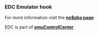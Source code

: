### EDC Emulator hook

For more information visit the [**no$gba page**](https://github.com/PhoenixInteractiveNL/edc-masterhook/wiki/Emulator-nogba#menu)

EDC is part of [**emuControlCenter**](https://github.com/PhoenixInteractiveNL/emuControlCenter/wiki)
